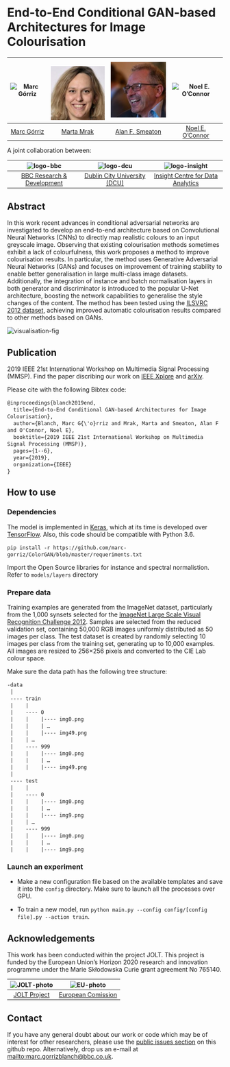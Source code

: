 # End-to-End Conditional GAN-based Architectures for Image Colourisation

| ![Marc Górriz][MarcGorriz-photo]  |  ![Marta Mrak][MartaMrak-photo] | ![Alan F. Smeaton][AlanFmeaton-photo]  | ![Noel E. O’Connor][NoelEOConnor-photo]  |
|:-:|:-:|:-:|:-:|
| [Marc Górriz][MarcGorriz-web]  | [Marta Mrak][MartaMrak-web] | [Alan F. Smeaton][AlanFmeaton-web] | [Noel E. O’Connor][NoelEOConnor-web] |

[MarcGorriz-web]: https://www.bbc.co.uk/rd/people/marc-gorriz-blanch
[MartaMrak-web]: https://www.bbc.co.uk/rd/people/marta-mrak
[AlanFmeaton-web]: https://www.insight-centre.org/users/alan-smeaton
[NoelEOConnor-web]: https://github.com/marc-gorriz/ColorGAN/blob/master/authors/NoelEOConnor.jpg

[MarcGorriz-photo]: https://raw.githubusercontent.com/bbc/ColorGAN/blob/master/authors/MarcGorriz.jpg
[MartaMrak-photo]: https://raw.githubusercontent.com/bbc/ColorGAN/master/authors/MartaMrak.jpg
[AlanFmeaton-photo]: https://raw.githubusercontent.com/bbc/ColorGAN/master/authors/AlanFSmeaton.jpg
[NoelEOConnor-photo]: https://raw.githubusercontent.com/bbc/ColorGAN/blob/master/authors/NoelEOConnor.jpg

A joint collaboration between:

| ![logo-bbc] | ![logo-dcu] | ![logo-insight] |
|:-:|:-:|:-:|
| [BBC Research & Development][bbc-web] | [Dublin City University (DCU)][dcu-web] | [Insight Centre for Data Analytics][insight-web] |

[bbc-web]: https://www.bbc.co.uk/rd
[insight-web]: https://www.insight-centre.org/ 
[dcu-web]: http://www.dcu.ie/

[logo-bbc]: https://github.com/marc-gorriz/ColorGAN/blob/master/logos/bbc.png  "BBC Research & Development"
[logo-insight]: https://github.com/marc-gorriz/ColorGAN/blob/master/logos/insight.jpg "Insight Centre for Data Analytics"
[logo-dcu]: https://github.com/marc-gorriz/ColorGAN/blob/master/logos/dcu.png "Dublin City University"

## Abstract
In this work recent advances in conditional adversarial networks are investigated to develop an end-to-end architecture based on Convolutional Neural Networks (CNNs) to directly map realistic colours to an input greyscale image. Observing that existing colourisation methods sometimes exhibit a lack of colourfulness, this work proposes a method to improve colourisation results. In particular, the method uses Generative Adversarial Neural Networks (GANs) and focuses on improvement of training stability to enable better generalisation in large multi-class image datasets. Additionally, the integration of instance and batch normalisation layers in both generator and discriminator is introduced to the popular U-Net architecture, boosting the network capabilities to generalise the style changes of the content. The method has been tested using the [ILSVRC 2012 dataset](http://image-net.org/challenges/LSVRC/2012/), achieving improved automatic colourisation results compared to other methods based on GANs.

![visualisation-fig]

[visualisation-fig]: https://github.com/marc-gorriz/ColorGAN/blob/master/logos/visualisation.png

## Publication
2019 IEEE 21st International Workshop on Multimedia Signal Processing (MMSP). Find the paper discribing our work on [IEEE Xplore](https://ieeexplore.ieee.org/document/8901712) and [arXiv](https://arxiv.org/abs/1908.09873).

Please cite with the following Bibtex code:
```
@inproceedings{blanch2019end,
  title={End-to-End Conditional GAN-based Architectures for Image Colourisation},
  author={Blanch, Marc G{\'o}rriz and Mrak, Marta and Smeaton, Alan F and O'Connor, Noel E},
  booktitle={2019 IEEE 21st International Workshop on Multimedia Signal Processing (MMSP)},
  pages={1--6},
  year={2019},
  organization={IEEE}
}
```
## How to use

### Dependencies

The model is implemented in [Keras](https://github.com/fchollet/keras/tree/master/keras), which at its time is developed over [TensorFlow](https://www.tensorflow.org). Also, this code should be compatible with Python 3.6.

```
pip install -r https://github.com/marc-gorriz/ColorGAN/blob/master/requeriments.txt
```
Import the Open Source libraries for instance and spectral normalistion. Refer to ```models/layers``` directory

### Prepare data
Training examples are generated from the ImageNet dataset, particularly from the 1,000 synsets selected for the [ImageNet Large Scale Visual Recognition Challenge 2012](http://www.image-net.org/challenges/LSVRC/2012/). Samples are selected from the reduced validation set, containing 50,000 RGB images uniformly distributed as 50 images per class. The test dataset is created by randomly selecting 10 images per class from the training set, generating up to 10,000 examples. All images are resized to 256×256 pixels and converted to the CIE Lab colour space.

Make sure the data path has the following tree structure:
```
-data
 |
 ---- train
 |    |
 |    ---- 0
 |    |    |---- img0.png
 |    |    | …
 |    |    |---- img49.png
 |    | …
 |    ---- 999
 |    |    |---- img0.png
 |    |    | …
 |    |    |---- img49.png
 |
 ---- test
 |    |
 |    ---- 0
 |    |    |---- img0.png
 |    |    | …
 |    |    |---- img9.png
 |    | …
 |    ---- 999
 |    |    |---- img0.png
 |    |    | …
 |    |    |---- img9.png
```

### Launch an experiment
* Make a new configuration file based on the available templates and save it into the ```config``` directory.
Make sure to launch all the processes over GPU.

* To train a new model, run  ```python main.py --config config/[config file].py --action train```.

## Acknowledgements
This work has been conducted within the project
JOLT. This project is funded by the European Union’s Horizon 2020 research
and innovation programme under the Marie Skłodowska Curie grant agreement No 765140.

| ![JOLT-photo] | ![EU-photo] |
|:-:|:-:|
| [JOLT Project](JOLT-web) | [European Comission](EU-web) |


[JOLT-photo]: https://github.com/marc-gorriz/ColorGAN/blob/master/logos/jolt.png "JOLT"
[EU-photo]: https://github.com/marc-gorriz/ColorGAN/blob/master/logos/eu.png "European Comission"


[JOLT-web]: http://joltetn.eu/
[EU-web]: https://ec.europa.eu/programmes/horizon2020/en

## Contact

If you have any general doubt about our work or code which may be of interest for other researchers, please use the [public issues section](https://github.com/marc-gorriz/ColorGAN/issues) on this github repo. Alternatively, drop us an e-mail at <mailto:marc.gorrizblanch@bbc.co.uk>.
